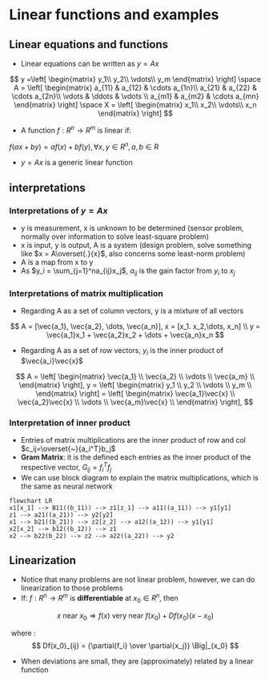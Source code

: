 # Linear functions and examples

## Linear equations and functions

- Linear equations can be written as $y=Ax$

$$
y =\left[
\begin{matrix}
y_1\\
y_2\\
\vdots\\
y_m
\end{matrix}
\right]
\space
A = 
\left[
\begin{matrix}
a_{11} & a_{12} & \cdots  a_{1n}\\
a_{21} & a_{22} & \cdots  a_{2n}\\
\vdots & \ddots & \vdots \\
a_{m1} & a_{m2} & \cdots  a_{mn}
\end{matrix}
\right] \space
X = \left[
\begin{matrix}
x_1\\
x_2\\
\vdots\\
x_n
\end{matrix}
\right]
$$



- A function $f: R^n \rightarrow R^m$ is linear if:

$f(ax+by) = af(x) + bf(y), \forall x, y \in R^n, a,b \in R$

- $y = Ax$ is a generic linear function

## interpretations

### Interpretations of $y=Ax$

- y is measurement, x is unknown to be determined (sensor problem, normally over information to solve least-square problem)
- x is input, y is output, A is a system (design problem, solve something like $x = A\overset{.}{x}$, also concerns some least-norm problem)
- A is a map from x to y
- As $y_i = \sum_{j=1}^na_{ij}x_j$, $a_{ij}$ is the gain factor from $y_i$ to $x_j$

### Interpretations of matrix multiplication

- Regarding A as a set of column vectors, y is a mixture of all vectors

$$
A = [\vec{a_1}, \vec{a_2}, \dots, \vec{a_n}], x = [x_1. x_2,\dots, x_n] \\
y = \vec{a_1}x_1 + \vec{a_2}x_2 + \dots + \vec{a_n}x_n
$$



- Regarding A as a set of row vectors, $y_i$ is the inner product of $\vec{a_i}\vec{x}$

$$
A = \left[
\begin{matrix}
\vec{a_1} \\
\vec{a_2} \\
\vdots \\
\vec{a_m} \\
\end{matrix}
\right],
y = \left[
\begin{matrix}
y_1 \\
y_2 \\
\vdots \\
y_m \\
\end{matrix}
\right] = \left[
\begin{matrix}
\vec{a_1}\vec{x} \\
\vec{a_2}\vec{x} \\
\vdots \\
\vec{a_m}\vec{x} \\
\end{matrix}
\right],
$$



 ### Interpretation of inner product

- Entries of matrix multiplications are the inner product of row and col $c_ij=\overset{~}{a_i^T}b_j$
- **Gram Matrix**: it is the defined each entries as the inner product of the respective vector, $G_{ij} = f_i^Tf_j$
- We can use block diagram to explain the matrix multiplications, which is the same as neural network

```mermaid
flowchart LR
x1[x_1] --> B11((b_11)) --> z1[z_1] --> a11((a_11)) --> y1[y1]
z1 --> a21((a_21)) --> y2[y2]
x1 --> b21((b_21)) --> z2[z_2] --> a12((a_12)) --> y1[y1]
x2[x_2] --> b12((b_12)) --> z1
x2 --> b22(b_22) --> z2 --> a22((a_22)) --> y2
```



## Linearization

- Notice that many problems are not linear problem, however, we can do linearization to those problems
- If: $f: R^n \rightarrow R^m$ is **differentiable** at $x_0 \in R^n$, then

$$
x \text{ near } x_0 \Rightarrow  f(x) \text{ very near } f(x_0) + Df(x_0)(x-x_0)
$$

​		where :
$$
Df(x_0)_{ij} = {\partial{f_i} \over \partial{x_j}} \Big|_{x_0}
$$

- When deviations are small, they are (approximately) related by a linear function

